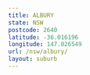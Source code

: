 ```yaml
---
title: ALBURY
state: NSW
postcode: 2640
latitude: -36.016196
longitude: 147.026549
url: /nsw/albury/
layout: suburb
---
```

